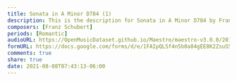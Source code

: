 ```yaml
---
title: Sonata in A Minor D784 (1)
description: This is the description for Sonata in A Minor D784 by Franz Schubert
composers: [Franz Schubert]
periods: [Romantic]
audioURL: https://OpenMusicDataset.github.io/Maestro/maestro-v3.0.0/2018/MIDI-Unprocessed_Recital9-11_MID--AUDIO_09_R1_2018_wav--1.midi
formURL: https://docs.google.com/forms/d/e/1FAIpQLSf4n5b0a84gEE8K2ZsuS51BktHsVZlnQbSL_h4pBteRV1UK7w/viewform
comments: true
share: true
date: 2021-08-08T07:43:13-06:00
---
```

